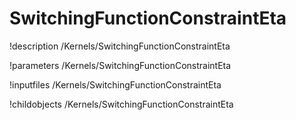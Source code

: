 <!-- MOOSE Documentation Stub: Remove this when content is added. -->

# SwitchingFunctionConstraintEta
!description /Kernels/SwitchingFunctionConstraintEta

!parameters /Kernels/SwitchingFunctionConstraintEta

!inputfiles /Kernels/SwitchingFunctionConstraintEta

!childobjects /Kernels/SwitchingFunctionConstraintEta
